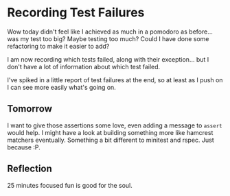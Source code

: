 # Recording Test Failures

Wow today didn't feel like I achieved as much in a pomodoro as before... was my
test too big? Maybe testing too much? Could I have done some refactoring to make
it easier to add?

I am now recording which tests failed, along with their exception... but I don't
have a lot of information about which test failed.

I've spiked in a little report of test failures at the end, so at least as
I push on I can see more easily what's going on.

## Tomorrow

I want to give those assertions some love, even adding a message to `assert`
would help. I might have a look at building something more like hamcrest
matchers eventually. Something a bit different to minitest and rspec. Just
because :P.

## Reflection

25 minutes focused fun is good for the soul.
